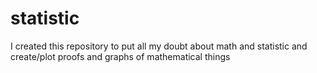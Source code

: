 # statistic

I created this repository to put all my doubt about math and statistic and create/plot proofs and graphs of mathematical things
